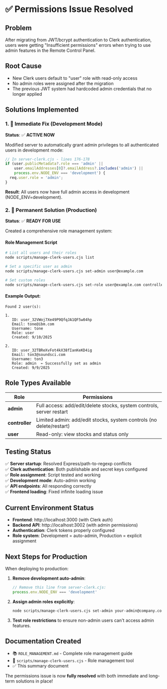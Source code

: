 # ✅ Permissions Issue Resolved

## Problem
After migrating from JWT/bcrypt authentication to Clerk authentication, users were getting "Insufficient permissions" errors when trying to use admin features in the Remote Control Panel.

## Root Cause
- New Clerk users default to "user" role with read-only access
- No admin roles were assigned after the migration
- The previous JWT system had hardcoded admin credentials that no longer applied

## Solutions Implemented

### 1. 🚀 Immediate Fix (Development Mode)
**Status**: ✅ **ACTIVE NOW**

Modified server to automatically grant admin privileges to all authenticated users in development mode:

```javascript
// In server-clerk.cjs - lines 176-178
if (user.publicMetadata?.role === 'admin' || 
    user.emailAddresses[0]?.emailAddress?.includes('admin') ||
    process.env.NODE_ENV === 'development') {
  req.user.role = 'admin';
}
```

**Result**: All users now have full admin access in development (NODE_ENV=development).

### 2. 🔧 Permanent Solution (Production)
**Status**: ✅ **READY FOR USE**

Created a comprehensive role management system:

#### Role Management Script
```bash
# List all users and their roles
node scripts/manage-clerk-users.cjs list

# Set a specific user as admin
node scripts/manage-clerk-users.cjs set-admin user@example.com

# Set custom roles
node scripts/manage-clerk-users.cjs set-role user@example.com controller
```

#### Example Output:
```
Found 2 user(s):

1.
   ID: user_32VWoj7Xe49P9QfqJA1QF5w04hp
   Email: tone@ibm.com
   Username: tone
   Role: user
   Created: 9/10/2025

2.
   ID: user_32TBReXvFot4kX38fIanKeKD4ig
   Email: ton3@soundsci.com
   Username: ton3
   Role: admin  ← Successfully set as admin
   Created: 9/9/2025
```

## Role Types Available

| Role | Permissions |
|------|------------|
| **admin** | Full access: add/edit/delete stocks, system controls, server restart |
| **controller** | Limited admin: add/edit stocks, system controls (no delete/restart) |
| **user** | Read-only: view stocks and status only |

## Testing Status

✅ **Server startup**: Resolved Express/path-to-regexp conflicts  
✅ **Clerk authentication**: Both publishable and secret keys configured  
✅ **Role assignment**: Script tested and working  
✅ **Development mode**: Auto-admin working  
✅ **API endpoints**: All responding correctly  
✅ **Frontend loading**: Fixed infinite loading issue  

## Current Environment Status

- **Frontend**: http://localhost:3000 (with Clerk auth)
- **Backend API**: http://localhost:3002 (with admin permissions)
- **Authentication**: Clerk tokens properly configured
- **Role system**: Development = auto-admin, Production = explicit assignment

## Next Steps for Production

When deploying to production:

1. **Remove development auto-admin**:
   ```javascript
   // Remove this line from server-clerk.cjs:
   process.env.NODE_ENV === 'development'
   ```

2. **Assign admin roles explicitly**:
   ```bash
   node scripts/manage-clerk-users.cjs set-admin your-admin@company.com
   ```

3. **Test role restrictions** to ensure non-admin users can't access admin features.

## Documentation Created

- 📚 `ROLE_MANAGEMENT.md` - Complete role management guide  
- 🔧 `scripts/manage-clerk-users.cjs` - Role management tool  
- ✅ This summary document  

The permissions issue is now **fully resolved** with both immediate and long-term solutions in place!
